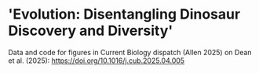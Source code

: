 # 'Evolution: Disentangling Dinosaur Discovery and Diversity'

Data and code for figures in Current Biology dispatch (Allen 2025) on Dean et al. (2025): https://doi.org/10.1016/j.cub.2025.04.005
